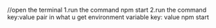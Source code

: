
//open the terminal
1.run the command npm start
2.run the command 
    key:value pair in what u get environment variable
    key: value npm start